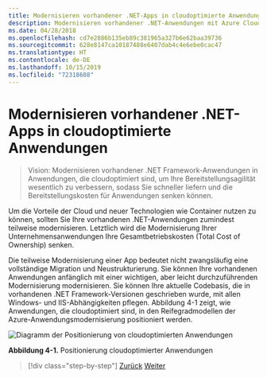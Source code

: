 ```yaml
---
title: Modernisieren vorhandener .NET-Apps in cloudoptimierte Anwendungen
description: Modernisieren vorhandener .NET-Anwendungen mit Azure Cloud und Windows-Containern.
ms.date: 04/28/2018
ms.openlocfilehash: cd7e2886b135eb89c381965a327b6e62baa39736
ms.sourcegitcommit: 628e8147ca10187488e6407dab4c4e6ebe0cac47
ms.translationtype: HT
ms.contentlocale: de-DE
ms.lasthandoff: 10/15/2019
ms.locfileid: "72318608"
---
```

# <a name="modernize-existing-net-apps-to-cloud-optimized-applications"></a>Modernisieren vorhandener .NET-Apps in cloudoptimierte Anwendungen

> Vision: Modernisieren vorhandener .NET Framework-Anwendungen in Anwendungen, die cloudoptimiert sind, um Ihre Bereitstellungsagilität wesentlich zu verbessern, sodass Sie schneller liefern und die Bereitstellungskosten für Anwendungen senken können.

Um die Vorteile der Cloud und neuer Technologien wie Container nutzen zu können, sollten Sie Ihre vorhandenen .NET-Anwendungen zumindest teilweise modernisieren. Letztlich wird die Modernisierung Ihrer Unternehmensanwendungen Ihre Gesamtbetriebskosten (Total Cost of Ownership) senken.

Die teilweise Modernisierung einer App bedeutet nicht zwangsläufig eine vollständige Migration und Neustrukturierung. Sie können Ihre vorhandenen Anwendungen anfänglich mit einer wichtigen, aber leicht durchzuführenden Modernisierung modernisieren. Sie können Ihre aktuelle Codebasis, die in vorhandenen .NET Framework-Versionen geschrieben wurde, mit allen Windows- und IIS-Abhängigkeiten pflegen. Abbildung 4-1 zeigt, wie Anwendungen, die cloudoptimiert sind, in den Reifegradmodellen der Azure-Anwendungsmodernisierung positioniert werden.

![Diagramm der Positionierung von cloudoptimierten Anwendungen](./media/index/position-cloud-optimized-application.png)

**Abbildung 4-1.** Positionierung cloudoptimierter Anwendungen

>[!div class="step-by-step"]
>[Zurück](../migrate-your-relational-databases-to-azure.md)
>[Weiter](reasons-to-modernize-existing-net-apps-to-cloud-optimized-applications.md)
